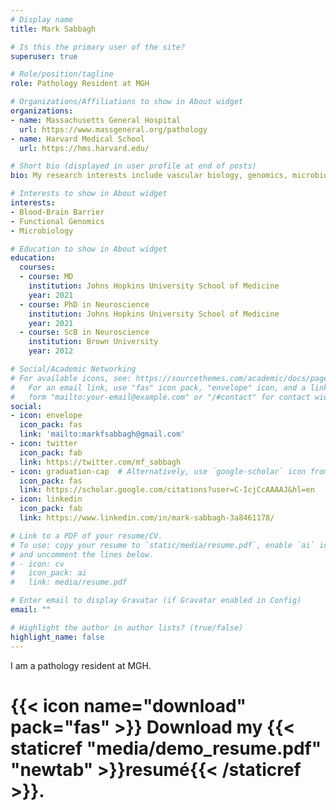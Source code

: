 ```yaml
---
# Display name
title: Mark Sabbagh

# Is this the primary user of the site?
superuser: true

# Role/position/tagline
role: Pathology Resident at MGH

# Organizations/Affiliations to show in About widget
organizations:
- name: Massachusetts General Hospital
  url: https://www.massgeneral.org/pathology
- name: Harvard Medical School
  url: https://hms.harvard.edu/

# Short bio (displayed in user profile at end of posts)
bio: My research interests include vascular biology, genomics, microbiology, and paristology.

# Interests to show in About widget
interests:
- Blood-Brain Barrier
- Functional Genomics
- Microbiology

# Education to show in About widget
education:
  courses:
  - course: MD 
    institution: Johns Hopkins University School of Medicine
    year: 2021
  - course: PhD in Neuroscience
    institution: Johns Hopkins University School of Medicine
    year: 2021
  - course: ScB in Neuroscience
    institution: Brown University
    year: 2012

# Social/Academic Networking
# For available icons, see: https://sourcethemes.com/academic/docs/page-builder/#icons
#   For an email link, use "fas" icon pack, "envelope" icon, and a link in the
#   form "mailto:your-email@example.com" or "/#contact" for contact widget.
social:
- icon: envelope
  icon_pack: fas
  link: 'mailto:markfsabbagh@gmail.com'
- icon: twitter
  icon_pack: fab
  link: https://twitter.com/mf_sabbagh
- icon: graduation-cap  # Alternatively, use `google-scholar` icon from `ai` icon pack
  icon_pack: fas
  link: https://scholar.google.com/citations?user=C-IcjCcAAAAJ&hl=en
- icon: linkedin
  icon_pack: fab
  link: https://www.linkedin.com/in/mark-sabbagh-3a8461178/

# Link to a PDF of your resume/CV.
# To use: copy your resume to `static/media/resume.pdf`, enable `ai` icons in `params.toml`, 
# and uncomment the lines below.
# - icon: cv
#   icon_pack: ai
#   link: media/resume.pdf

# Enter email to display Gravatar (if Gravatar enabled in Config)
email: ""

# Highlight the author in author lists? (true/false)
highlight_name: false
---
```


I am a pathology resident at MGH.

# {{< icon name="download" pack="fas" >}} Download my {{< staticref "media/demo_resume.pdf" "newtab" >}}resumé{{< /staticref >}}.
